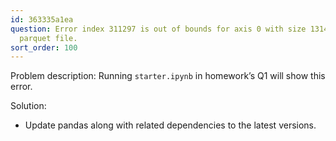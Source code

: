 ```yaml
---
id: 363335a1ea
question: Error index 311297 is out of bounds for axis 0 with size 131483 when loading
  parquet file.
sort_order: 100
---
```


Problem description: Running `starter.ipynb` in homework’s Q1 will show this error.

Solution:

- Update pandas along with related dependencies to the latest versions.